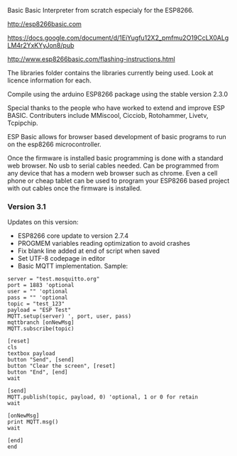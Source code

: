 Basic
Basic Interpreter from scratch especialy for the ESP8266.

http://esp8266basic.com

https://docs.google.com/document/d/1EiYugfu12X2_pmfmu2O19CcLX0ALgLM4r2YxKYyJon8/pub

http://www.esp8266basic.com/flashing-instructions.html



The libraries folder contains the libraries currently being used.
Look at licence information for each.

Compile using the arduino ESP8266 package using the stable version 2.3.0

Special thanks to the people who have worked to extend and improve ESP BASIC.
Contributers include MMiscool, Cicciob, Rotohammer, Livetv, Tcpipchip.

ESP Basic allows for browser based development of basic programs to run on the esp8266 microcontroller. 

Once the firmware is installed basic programming is done with a standard web browser. 
No usb to serial cables needed. Can be programmed from any device that has a modern web browser such as chrome.
Even a cell phone or cheap tablet can be used to program your ESP8266 based project with out cables once the firmware is installed. 

### Version 3.1

Updates on this version:

- ESP8266 core update to version 2.7.4
- PROGMEM variables reading optimization to avoid crashes
- Fix blank line added at end of script when saved
- Set UTF-8 codepage in editor
- Basic MQTT implementation. Sample:
```
server = "test.mosquitto.org"
port = 1883 'optional
user = "" 'optional
pass = "" 'optional
topic = "test_123"
payload = "ESP Test"
MQTT.setup(server) ', port, user, pass)
mqttbranch [onNewMsg]
MQTT.subscribe(topic)

[reset]
cls
textbox payload
button "Send", [send]
button "Clear the screen", [reset]
button "End", [end]
wait

[send]
MQTT.publish(topic, payload, 0) 'optional, 1 or 0 for retain
wait

[onNewMsg]
print MQTT.msg()
wait

[end]
end
```
